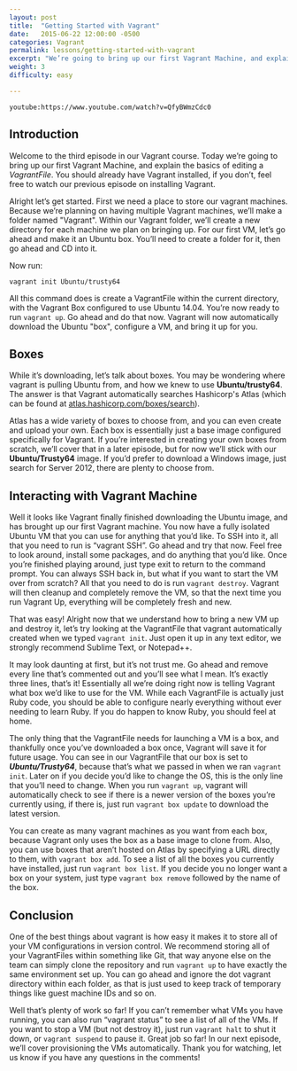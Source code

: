 ```yaml
---
layout: post
title:  "Getting Started with Vagrant"
date:   2015-06-22 12:00:00 -0500
categories: Vagrant
permalink: lessons/getting-started-with-vagrant
excerpt: "We’re going to bring up our first Vagrant Machine, and explain the basics of editing a VagrantFile."
weight: 3
difficulty: easy

---
```

`youtube:https://www.youtube.com/watch?v=QfyBWmzCdc0`


Introduction
------------
Welcome to the third episode in our Vagrant course.  Today we’re going to bring up our first Vagrant Machine, and explain the basics of editing a *VagrantFile*.  You should already have Vagrant installed, if you don’t, feel free to watch our previous episode on installing Vagrant.

Alright let’s get started.  First we need a place to store our vagrant machines.  Because we’re planning on having multiple Vagrant machines, we’ll make a folder named "Vagrant".  Within our Vagrant folder, we’ll create a new directory for each machine we plan on bringing up. For our first VM, let’s go ahead and make it an Ubuntu box.  You’ll need to create a folder for it, then go ahead and CD into it.

Now run:

~~~
vagrant init Ubuntu/trusty64
~~~

All this command does is create a VagrantFile within the current directory, with the Vagrant Box configured to use Ubuntu 14.04.  You’re now ready to run ```vagrant up```. Go ahead and do that now.  Vagrant will now automatically download the Ubuntu "box", configure a VM, and bring it up for you.  

Boxes
-----
While it’s downloading, let’s talk about boxes.  You may be wondering where vagrant is pulling Ubuntu from, and how we knew to use **Ubuntu/trusty64**.  The answer is that Vagrant automatically searches Hashicorp's Atlas (which can be found at [atlas.hashicorp.com/boxes/search](http://atlas.hashicorp.com/boxes/search)).  

Atlas has a wide variety of boxes to choose from, and you can even create and upload your own.  Each box is essentially just a base image configured specifically for Vagrant.  If you’re interested in creating your own boxes from scratch, we’ll cover that in a later episode, but for now we’ll stick with our **Ubuntu/Trusty64** image.  If you’d prefer to download a Windows image, just search for Server 2012, there are plenty to choose from.

Interacting with Vagrant Machine
--------------------------------
Well it looks like Vagrant finally finished downloading the Ubuntu image, and has brought up our first Vagrant machine.  You now have a fully isolated Ubuntu VM that you can use for anything that you’d like.  To SSH into it, all that you need to run is “vagrant SSH”.  Go ahead and try that now.  Feel free to look around, install some packages, and do anything that you’d like.  Once you’re finished playing around, just type exit to return to the command prompt.  You can always SSH back in, but what if you want to start the VM over from scratch?  All that you need to do is run ```vagrant destroy```.  Vagrant will then cleanup and completely remove the VM, so that the next time you run Vagrant Up, everything will be completely fresh and new.

That was easy!  Alright now that we understand how to bring a new VM up and destroy it, let’s try looking at the VagrantFile that vagrant automatically created when we typed ```vagrant init```.  Just open it up in any text editor, we strongly recommend Sublime Text, or Notepad++.

It may look daunting at first, but it’s not trust me.  Go ahead and remove every line that’s commented out and you’ll see what I mean.  It’s exactly three lines, that’s it!  Essentially all we’re doing right now is telling Vagrant what box we’d like to use for the VM.  While each VagrantFile is actually just Ruby code, you should be able to configure nearly everything without ever needing to learn Ruby.  If you do happen to know Ruby, you should feel at home.

The only thing that the VagrantFile needs for launching a VM is a box, and thankfully once you’ve downloaded a box once, Vagrant will save it for future usage.  You can see in our VagrantFile that our box is set to ***Ubuntu/Trusty64***, because that’s what we passed in when we ran ```vagrant init```.  Later on if you decide you’d like to change the OS, this is the only line that you’ll need to change.  When you run ```vagrant up```, vagrant will automatically check to see if there is a newer version of the boxes you’re currently using, if there is, just run ```vagrant box update``` to download the latest version.

You can create as many vagrant machines as you want from each box, because Vagrant only uses the box as a base image to clone from.  Also, you can use boxes that aren’t hosted on Atlas by specifying a URL directly to them, with ```vagrant box add```.  To see a list of all the boxes you currently have installed, just run ```vagrant box list```.  If you decide you no longer want a box on your system, just type ```vagrant box remove``` followed by the name of the box.

Conclusion
----------
One of the best things about vagrant is how easy it makes it to store all of your VM configurations in version control.  We recommend storing all of your VagrantFiles within something like Git, that way anyone else on the team can simply clone the repository and run ```vagrant up``` to have exactly the same environment set up.  You can go ahead and ignore the dot vagrant directory within each folder, as that is just used to keep track of temporary things like guest machine IDs and so on.

Well that’s plenty of work so far!  If you can’t remember what VMs you have running, you can also run “vagrant status” to see a list of all of the VMs.  If you want to stop a VM (but not destroy it), just run ```vagrant halt``` to shut it down, or ```vagrant suspend``` to pause it.  Great job so far!  In our next episode, we’ll cover provisioning the VMs automatically.  Thank you for watching, let us know if you have any questions in the comments!
